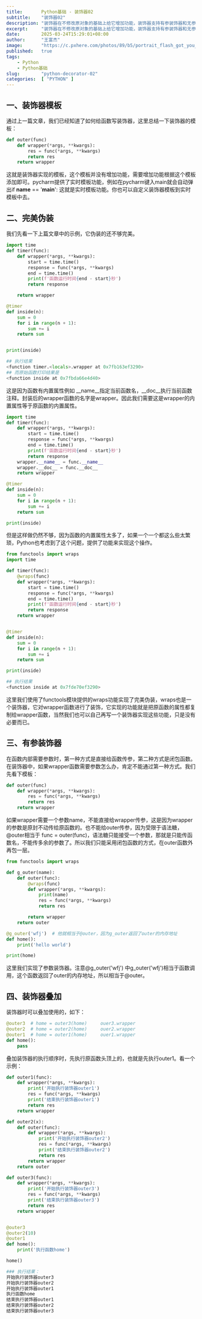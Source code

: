 ```yaml
---
title:       Python基础 - 装饰器02
subtitle:    "装饰器02"
description: "装饰器在不修改原对象的基础上给它增加功能，装饰器支持有参装饰器和无参装饰器两种。本文将重点介绍装饰器模板使用、有参装饰器和装饰器叠加使用。以及如何完美伪装原函数。"
excerpt:     "装饰器在不修改原对象的基础上给它增加功能，装饰器支持有参装饰器和无参装饰器两种。本文将重点介绍装饰器模板使用、有参装饰器和装饰器叠加使用。以及如何完美伪装原函数。"
date:        2025-03-24T15:29:01+08:00
author:      "王富杰"
image:       "https://c.pxhere.com/photos/89/b5/portrait_flash_got_you_girl_woman_person_female_young-816939.jpg!d"
published:   true
tags:
    - Python
    - Python基础
slug:        "python-decorator-02"
categories:  [ "PYTHON" ]
---
```


## 一、装饰器模板
通过上一篇文章，我们已经知道了如何给函数写装饰器，这里总结一下装饰器的模板：
```python
def outer(func)
    def wrapper(*args, **kwargs):
        res = func(*args, **kwargs)
        return res
    return wrapper
```
这就是装饰器实现的模板，这个模板并没有增加功能，需要增加功能根据这个模板添加即可。pycharm提供了实时模板功能，例如在pycharm键入main就会自动弹出if __name__ == '__main__': 这就是实时模板功能。你也可以自定义装饰器模板到实时模板中去。


## 二、完美伪装
我们先看一下上篇文章中的示例，它伪装的还不够完美。
```python
import time
def timer(func):
    def wrapper(*args, **kwargs):
        start = time.time()
        response = func(*args, **kwargs)
        end = time.time()
        print(f'函数运行时间{end - start}秒')
        return response

    return wrapper

@timer
def inside(n):
    sum = 0
    for i in range(n + 1):
        sum += i
    return sum


print(inside)

## 执行结果
<function timer.<locals>.wrapper at 0x7fb163ef3290>
## 而原始函数打印结果是
<function inside at 0x7fbda66e4d40>
```
这是因为函数有内置属性例如 __name__指定当前函数名，__doc__执行当前函数注释。封装后的wrapper函数的名字是wrapper。因此我们需要这是wrapper的内置属性等于原函数的内置属性。
```python
import time
def timer(func):
    def wrapper(*args, **kwargs):
        start = time.time()
        response = func(*args, **kwargs)
        end = time.time()
        print(f'函数运行时间{end - start}秒')
        return response
    wrapper.__name__ = func.__name__
    wrapper.__doc__ = func.__doc__
    return wrapper

@timer
def inside(n):
    sum = 0
    for i in range(n + 1):
        sum += i
    return sum

print(inside)
```
但是这样做仍然不够，因为函数的内置属性太多了，如果一个一个都这么些太繁琐，Python也考虑到了这个问题，提供了功能来实现这个操作。
```python
from functools import wraps
import time

def timer(func):
    @wraps(func)
    def wrapper(*args, **kwargs):
        start = time.time()
        response = func(*args, **kwargs)
        end = time.time()
        print(f'函数运行时间{end - start}秒')
        return response
    return wrapper


@timer
def inside(n):
    sum = 0
    for i in range(n + 1):
        sum += i
    return sum

print(inside)

## 执行结果
<function inside at 0x7fde70ef3290>
```
这里我们使用了functools模块提供的wraps功能实现了完美伪装，wraps也是一个装饰器，它对wrapper函数进行了装饰，它实现的功能就是把原函数的属性都复制给wrapper函数，当然我们也可以自己再写一个装饰器实现这些功能，只是没有必要而已。

## 三、有参装饰器
在函数内部需要参数时，第一种方式是直接给函数传参，第二种方式是闭包函数。在装饰器中，如果wrapper函数需要参数怎么办，肯定不能通过第一种方式。我们先看下模板：
```python
def outer(func)
    def wrapper(*args, **kwargs):
        res = func(*args, **kwargs)
        return res
    return wrapper
```
如果wrapper需要一个参数name，不能直接给wrapper传参，这是因为wrapper的参数是原封不动传给原函数的。也不能给outer传参，因为受限于语法糖，@outer相当于 func = outer(func)，语法糖只能接受一个参数，那就是只能传函数名，不能传多余的参数了。所以我们只能采用闭包函数的方式，在outer函数外再包一层。
```python
from functools import wraps

def g_outer(name):
    def outer(func):
        @wraps(func)
        def wrapper(*args, **kwargs):
            print(name)
            res = func(*args, **kwargs)
            return res

        return wrapper
    return outer

@g_outer('wfj')  # 他就相当于@outer，因为g_outer返回了outer的内存地址
def home():
    print('hello world')

print(home)
```
这里我们实现了参数装饰器。注意@g_outer('wfj') 中g_outer('wfj')相当于函数调用，这个函数返回了outer的内存地址，所以相当于@outer。

## 四、装饰器叠加
装饰器时可以叠加使用的，如下：
```python
@outer3  # home = outer3(home)     ouer3.wrapper
@outer2  # home = outer2(home)     ouer2.wrapper
@outer1  # home = outer1(home)     ouer1.wrapper
def home():
    pass
```
叠加装饰器的执行顺序时，先执行原函数头顶上的，也就是先执行outer1。看一个示例：
```python
def outer1(func):
    def wrapper(*args, **kwargs):
        print('开始执行装饰器outer1')
        res = func(*args, **kwargs)
        print('结束执行装饰器outer1')
        return res
    return wrapper

def outer2(x):
    def outer(func):
        def wrapper(*args, **kwargs):
            print('开始执行装饰器outer2')
            res = func(*args, **kwargs)
            print('结束执行装饰器outer2')
            return res
        return wrapper
    return outer

def outer3(func):
    def wrapper(*args, **kwargs):
        print('开始执行装饰器outer3')
        res = func(*args, **kwargs)
        print('结束执行装饰器outer3')
        return res
    return wrapper


@outer3
@outer2(10)
@outer1
def home():
    print('执行函数home')

home()

### 执行结果：
开始执行装饰器outer3
开始执行装饰器outer2
开始执行装饰器outer1
执行函数home
结束执行装饰器outer1
结束执行装饰器outer2
结束执行装饰器outer3
```